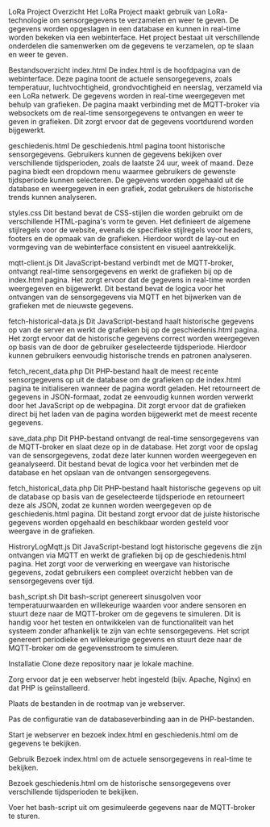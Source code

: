LoRa Project
Overzicht
Het LoRa Project maakt gebruik van LoRa-technologie om sensorgegevens te verzamelen en weer te geven. De gegevens worden opgeslagen in een database en kunnen in real-time worden bekeken via een webinterface. Het project bestaat uit verschillende onderdelen die samenwerken om de gegevens te verzamelen, op te slaan en weer te geven.

Bestandsoverzicht
index.html
De index.html is de hoofdpagina van de webinterface. Deze pagina toont de actuele sensorgegevens, zoals temperatuur, luchtvochtigheid, grondvochtigheid en neerslag, verzameld via een LoRa netwerk. De gegevens worden in real-time weergegeven met behulp van grafieken. De pagina maakt verbinding met de MQTT-broker via websockets om de real-time sensorgegevens te ontvangen en weer te geven in grafieken. Dit zorgt ervoor dat de gegevens voortdurend worden bijgewerkt.

geschiedenis.html
De geschiedenis.html pagina toont historische sensorgegevens. Gebruikers kunnen de gegevens bekijken over verschillende tijdsperioden, zoals de laatste 24 uur, week of maand. Deze pagina biedt een dropdown menu waarmee gebruikers de gewenste tijdsperiode kunnen selecteren. De gegevens worden opgehaald uit de database en weergegeven in een grafiek, zodat gebruikers de historische trends kunnen analyseren.

styles.css
Dit bestand bevat de CSS-stijlen die worden gebruikt om de verschillende HTML-pagina's vorm te geven. Het definieert de algemene stijlregels voor de website, evenals de specifieke stijlregels voor headers, footers en de opmaak van de grafieken. Hierdoor wordt de lay-out en vormgeving van de webinterface consistent en visueel aantrekkelijk.

mqtt-client.js
Dit JavaScript-bestand verbindt met de MQTT-broker, ontvangt real-time sensorgegevens en werkt de grafieken bij op de index.html pagina. Het zorgt ervoor dat de gegevens in real-time worden weergegeven en bijgewerkt. Dit bestand bevat de logica voor het ontvangen van de sensorgegevens via MQTT en het bijwerken van de grafieken met de nieuwste gegevens.

fetch-historical-data.js
Dit JavaScript-bestand haalt historische gegevens op van de server en werkt de grafieken bij op de geschiedenis.html pagina. Het zorgt ervoor dat de historische gegevens correct worden weergegeven op basis van de door de gebruiker geselecteerde tijdsperiode. Hierdoor kunnen gebruikers eenvoudig historische trends en patronen analyseren.

fetch_recent_data.php
Dit PHP-bestand haalt de meest recente sensorgegevens op uit de database om de grafieken op de index.html pagina te initialiseren wanneer de pagina wordt geladen. Het retourneert de gegevens in JSON-formaat, zodat ze eenvoudig kunnen worden verwerkt door het JavaScript op de webpagina. Dit zorgt ervoor dat de grafieken direct bij het laden van de pagina worden bijgewerkt met de meest recente gegevens.

save_data.php
Dit PHP-bestand ontvangt de real-time sensorgegevens van de MQTT-broker en slaat deze op in de database. Het zorgt voor de opslag van de sensorgegevens, zodat deze later kunnen worden weergegeven en geanalyseerd. Dit bestand bevat de logica voor het verbinden met de database en het opslaan van de ontvangen sensorgegevens.

fetch_historical_data.php
Dit PHP-bestand haalt historische gegevens op uit de database op basis van de geselecteerde tijdsperiode en retourneert deze als JSON, zodat ze kunnen worden weergegeven op de geschiedenis.html pagina. Dit bestand zorgt ervoor dat de juiste historische gegevens worden opgehaald en beschikbaar worden gesteld voor weergave in de grafieken.

HistroryLogMqtt.js
Dit JavaScript-bestand logt historische gegevens die zijn ontvangen via MQTT en werkt de grafieken bij op de geschiedenis.html pagina. Het zorgt voor de verwerking en weergave van historische gegevens, zodat gebruikers een compleet overzicht hebben van de sensorgegevens over tijd.

bash_script.sh
Dit bash-script genereert sinusgolven voor temperatuurwaarden en willekeurige waarden voor andere sensoren en stuurt deze naar de MQTT-broker om de gegevens te simuleren. Dit is handig voor het testen en ontwikkelen van de functionaliteit van het systeem zonder afhankelijk te zijn van echte sensorgegevens. Het script genereert periodieke en willekeurige gegevens en stuurt deze naar de MQTT-broker om de gegevensstroom te simuleren.

Installatie
Clone deze repository naar je lokale machine.

Zorg ervoor dat je een webserver hebt ingesteld (bijv. Apache, Nginx) en dat PHP is geïnstalleerd.

Plaats de bestanden in de rootmap van je webserver.

Pas de configuratie van de databaseverbinding aan in de PHP-bestanden.

Start je webserver en bezoek index.html en geschiedenis.html om de gegevens te bekijken.

Gebruik
Bezoek index.html om de actuele sensorgegevens in real-time te bekijken.

Bezoek geschiedenis.html om de historische sensorgegevens over verschillende tijdsperioden te bekijken.

Voer het bash-script uit om gesimuleerde gegevens naar de MQTT-broker te sturen.
